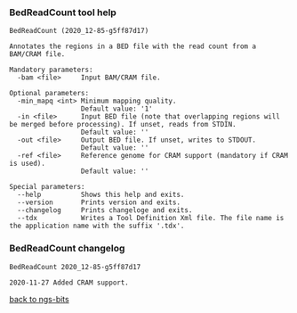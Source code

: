 ### BedReadCount tool help
	BedReadCount (2020_12-85-g5ff87d17)
	
	Annotates the regions in a BED file with the read count from a BAM/CRAM file.
	
	Mandatory parameters:
	  -bam <file>     Input BAM/CRAM file.
	
	Optional parameters:
	  -min_mapq <int> Minimum mapping quality.
	                  Default value: '1'
	  -in <file>      Input BED file (note that overlapping regions will be merged before processing). If unset, reads from STDIN.
	                  Default value: ''
	  -out <file>     Output BED file. If unset, writes to STDOUT.
	                  Default value: ''
	  -ref <file>     Reference genome for CRAM support (mandatory if CRAM is used).
	                  Default value: ''
	
	Special parameters:
	  --help          Shows this help and exits.
	  --version       Prints version and exits.
	  --changelog     Prints changeloge and exits.
	  --tdx           Writes a Tool Definition Xml file. The file name is the application name with the suffix '.tdx'.
	
### BedReadCount changelog
	BedReadCount 2020_12-85-g5ff87d17
	
	2020-11-27 Added CRAM support.
[back to ngs-bits](https://github.com/imgag/ngs-bits)